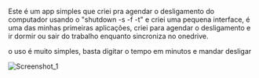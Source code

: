 Este é um app simples que criei pra agendar o desligamento do computador usando o "shutdown -s -f -t" e criei uma pequena interface, é uma das minhas primeiras aplicações, criei para agendar o desligamento e ir dormir ou sair do trabalho enquanto sincroniza no onedrive.

o uso é muito simples, basta digitar o tempo em minutos e mandar desligar 

![Screenshot_1](https://github.com/CRUZHENRIQUEDEV/Agendar-desligamento-windows/assets/143232644/99d60b21-36a4-495d-a52e-d8517aa68455)
